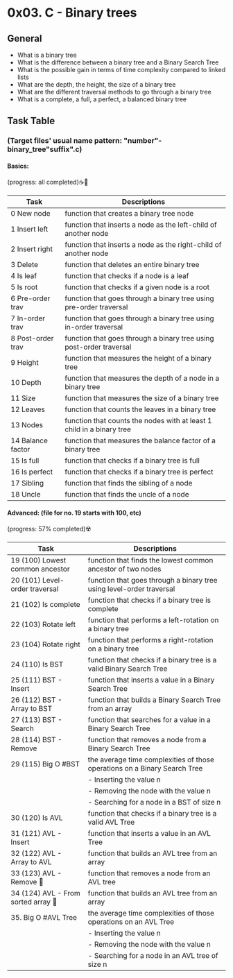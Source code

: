 # 0x03. C - Binary trees
## General
- What is a binary tree
- What is the difference between a binary tree and a Binary Search Tree
- What is the possible gain in terms of time complexity compared to linked lists
- What are the depth, the height, the size of a binary tree
- What are the different traversal methods to go through a binary tree
- What is a complete, a full, a perfect, a balanced binary tree

## Task Table
### (Target files' usual name pattern: "number"-binary_tree"suffix".c)
#### Basics:
(progress: all completed):coffee::cowboy_hat_face:

| Task              | Descriptions                                                              |
|-------------------|---------------------------------------------------------------------------|
| 0 New node        | function that creates a binary tree node					|
| 1 Insert left     | function that inserts a node as the left-child of another node		|
| 2 Insert right    | function that inserts a node as the right-child of another node		|
| 3 Delete          | function that deletes an entire binary tree				|
| 4 Is leaf         | function that checks if a node is a leaf					|
| 5 Is root         | function that checks if a given node is a root				|
| 6 Pre-order trav  | function that goes through a binary tree using pre-order traversal	|
| 7 In-order trav   | function that goes through a binary tree using in-order traversal		|
| 8 Post-order trav | function that goes through a binary tree using post-order traversal	|
| 9 Height          | function that measures the height of a binary tree	    		|
| 10 Depth          | function that measures the depth of a node in a binary tree		|
| 11 Size           | function that measures the size of a binary tree	      			|
| 12 Leaves         | function that counts the leaves in a binary tree				|
| 13 Nodes          | function that counts the nodes with at least 1 child in a binary tree	|
| 14 Balance factor | function that measures the balance factor of a binary tree          	|
| 15 Is full        | function that checks if a binary tree is full   	    			|
| 16 Is perfect     | function that checks if a binary tree is perfect				|
| 17 Sibling        | function that finds the sibling of a node					|
| 18 Uncle          | function that finds the uncle of a node					|

#### Advanced: (file for no. 19 starts with 100, etc)
(progress: 57% completed):radioactive:

| Task					| Descriptions									|
|---------------------------------------|-------------------------------------------------------------------------------|
| 19 (100) Lowest common ancestor	| function that finds the lowest common ancestor of two nodes			|
| 20 (101) Level-order traversal    	| function that goes through a binary tree using level-order traversal		|
| 21 (102) Is complete       	      	| function that checks if a binary tree is complete      	   		|
| 22 (103) Rotate left              	| function that performs a left-rotation on a binary tree			|
| 23 (104) Rotate right		    	| function that performs a right-rotation on a binary tree			|
| 24 (110) Is BST 		      	| function that checks if a binary tree is a valid Binary Search Tree		|
| 25 (111) BST - Insert 	      	| function that inserts a value in a Binary Search Tree				|
| 26 (112) BST - Array to BST	      	| function that builds a Binary Search Tree from an array	   	  	|
| 27 (113) BST - Search   		| function that searches for a value in a Binary Search Tree			|
| 28 (114) BST - Remove			| function that removes a node from a Binary Search Tree			|
| 29 (115) Big O #BST		      	| the average time complexities of those operations on a Binary Search Tree	|
|      	     		      		| - Inserting the value n  	             	       	       	     	        |
|			      		| - Removing the node with the value n				     		|
|			      		| - Searching for a node in a BST of size n		         		|
| 30 (120) Is AVL 			| function that checks if a binary tree is a valid AVL Tree   			|
| 31 (121) AVL - Insert	                | function that inserts a value in an AVL Tree	       				|
| 32 (122) AVL - Array to AVL   	| function that builds an AVL tree from an array       				|
| 33 (123) AVL - Remove :thinking:            	| function that removes a node from an AVL tree       				|
| 34 (124) AVL - From sorted array :thinking:   	| function that builds an AVL tree from an array       				|
| 35. Big O #AVL Tree			| the average time complexities of those operations on an AVL Tree		|
|     	    	 			| - Inserting the value n	   	 	       	      			|
|					| - Removing the node with the value n						|
|					| - Searching for a node in an AVL tree of size n				|
